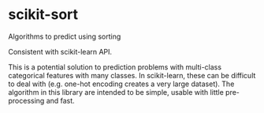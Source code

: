 # scikit-sort
Algorithms to predict using sorting

Consistent with scikit-learn API.

This is a potential solution to prediction problems with multi-class categorical features with many classes. In scikit-learn, these can be difficult to deal with (e.g. one-hot encoding creates a very large dataset). The algorithm in this library are intended to be simple, usable with little pre-processing and fast.

